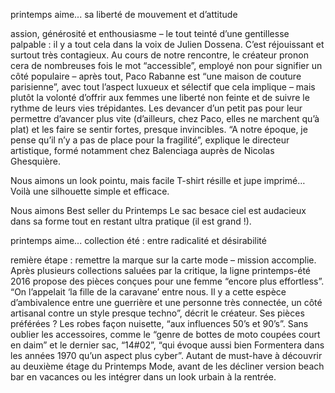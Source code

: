 printemps aime...
sa liberté de mouvement 
et d’attitude

assion, générosité et enthousiasme – le tout teinté d’une gentillesse palpable : il y a tout cela dans la voix de Julien Dossena. C’est réjouissant et surtout très contagieux. Au cours de notre rencontre, le créateur pronon
cera de nombreuses fois le mot “accessible”, employé non pour signifier un côté populaire – après tout, Paco Rabanne est “une maison de couture parisienne”, avec tout l’aspect luxueux et sélectif que cela implique – mais plutôt la volonté d’offrir aux femmes une liberté non feinte et de suivre le rythme de leurs vies trépidantes. Les devancer d’un petit pas pour leur permettre d’avancer plus vite (d’ailleurs, chez Paco, elles ne marchent qu’à plat) et les faire se sentir fortes, presque invincibles. “A notre époque, je pense qu’il n’y a pas de place pour la fragilité”, explique le directeur artistique, formé notamment chez Balenciaga auprès de Nicolas Ghesquière.


Nous aimons
un look pointu, mais facile
T-shirt résille et jupe imprimé… Voilà une silhouette simple et efficace.
 
 Nous aimons
 Best seller du Printemps
 Le sac besace ciel est audacieux dans sa forme tout en restant ultra pratique (il est grand !).
 
 
 printemps aime...
 collection été : 
 entre radicalité et désirabilité
 
 remière étape : remettre la marque sur la carte mode – mission accomplie. Après plusieurs collections saluées par la critique, la ligne printemps-été 2016 propose des pièces conçues pour une femme “encore 
 plus effortless”. “On l’appelait ‘la fille de la caravane’ entre nous. Il y a cette espèce d’ambivalence entre une guerrière et une personne très connectée, un côté artisanal contre un style presque techno”, décrit le créateur. Ses pièces préférées ? Les robes façon nuisette, “aux influences 50’s et 90’s”. Sans oublier les accessoires, comme le “genre de bottes de moto coupées court en daim” et le dernier sac, “14#02”, “qui évoque aussi bien Formentera dans les années 1970 qu’un aspect plus cyber”. Autant de must-have à découvrir au deuxième étage du Printemps Mode, avant de les décliner version beach bar en vacances ou les intégrer dans un look urbain à la rentrée.   